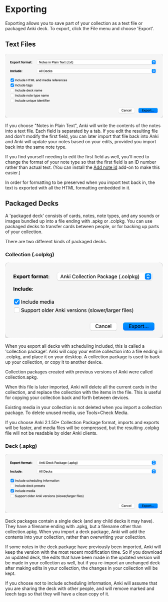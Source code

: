 # Exporting

<!-- toc -->

Exporting allows you to save part of your collection as a text file or
packaged Anki deck. To export, click the File menu and choose 'Export'.


## Text Files

![Export Plain Text](media/export_plain_text.png)

If you choose "Notes in Plain Text", Anki will write the contents of the
notes into a text file. Each field is separated by a tab. If you edit
the resulting file and don't modify the first field, you can later
import that file back into Anki and Anki will update your notes based on
your edits, provided you import back into the same note type.

If you find yourself needing to edit the first field as well, you'll
need to change the format of your note type so that the first field is
an ID number rather than actual text. (You can install
the [Add note id](https://ankiweb.net/shared/info/8897764)
add-on to make this easier.)

In order for formatting to be preserved when you import text back in,
the text is exported with all the HTML formatting embedded in it.

## Packaged Decks

A 'packaged deck' consists of cards, notes, note types, and any sounds or
images bundled up into a file ending with .apkg or .colpkg. You can use
packaged decks to transfer cards between people, or for backing up parts
of your collection.

There are two different kinds of packaged decks.

### Collection (.colpkg)

![Export Collection](media/export_collection.png)

When you export all decks with scheduling included, this is called a
'collection package'. Anki will copy your entire collection into a file
ending in .colpkg, and place it on your desktop. A collection package is
used to back up your collection, or copy it to another device.

Collection packages created with previous versions of Anki were called
collection.apkg.

When this file is later imported, Anki will delete all the current cards
in the collection, and replace the collection with the items in the
file. This is useful for copying your collection back and forth between
devices.

Existing media in your collection is not deleted when you import a
collection package. To delete unused media, use Tools&gt;Check Media.

If you choose Anki 2.1.50+ Collection Package format, imports and exports
will be faster, and media files will be compressed, but the resulting
.colpkg file will not be readable by older Anki clients.

### Deck (.apkg)

![Export decks](media/export_deck.png)

Deck packages contain a single deck (and any child decks it may have).
They have a filename ending with .apkg, but a filename other than
collection.apkg. When you import a deck package, Anki will add the
contents into your collection, rather than overwriting your collection.

If some notes in the deck package have previously been imported, Anki
will keep the version with the most recent modification time. So if you
download an updated deck, the edits that have been made in the updated
version will be made in your collection as well, but if you re-import an
unchanged deck after making edits in your collection, the changes in
your collection will be kept.

If you choose not to include scheduling information, Anki will assume
that you are sharing the deck with other people, and will remove marked
and leech tags so that they will have a clean copy of it.
